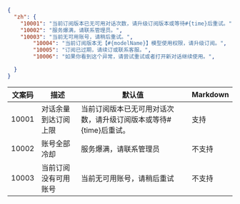 

```json
{
  "zh": {
    "10001": "当前订阅版本已无可用对话次数，请升级订阅版本或等待#{time}后重试。",
    "10002": "服务爆满，请联系管理员。",
    "10003": "当前无可用账号，请稍后重试。",
		"10004": "当前订阅版本无【#{modelName}】模型使用权限，请升级订阅。",
		"10005": "订阅已过期，请续订或联系客服。",
		"10006": "如果你看到这个异常，请尝试重试或者打开新对话继续使用。",

  }
}

```

| **文案码**  | **描述**     | **默认值**                                   | Markdown |
|----------|------------|-------------------------------------------|----------|
| 10001   | 对话余量到达订阅上限 | 当前订阅版本已无可用对话次数，请升级订阅版本或等待#{time}后重试。| 支持       |
| 10002   | 账号全部冷却 | 服务爆满，请联系管理员| 不支持       |
| 10003   | 当前订阅没有可用账号 | 当前无可用账号，请稍后重试| 不支持       |

